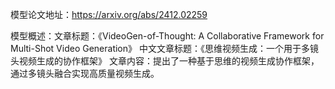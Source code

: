 模型论文地址：https://arxiv.org/abs/2412.02259

模型概述：文章标题：《VideoGen-of-Thought: A Collaborative Framework for Multi-Shot Video Generation》
中文文章标题：《思维视频生成：一个用于多镜头视频生成的协作框架》
文章内容：提出了一种基于思维的视频生成协作框架，通过多镜头融合实现高质量视频生成。

